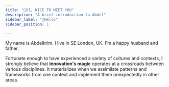 ```yaml
---
title: "👋HI, NICE TO MEET YOU"
description: "A brief introduction to Abdel"
sidebar_label: "🙋Hello"
sidebar_position: 1

---
```



My name is Abdelkrim. I live in SE London, UK. I'm a happy husband and father.

Fortunate enough to have experienced a variety of cultures and contexts, I strongly believe that **innovation's magic** operates at a crossroads between various disciplines. It materializes when we assimilate patterns and frameworks from one context and implement them unexpectedly in other areas.

